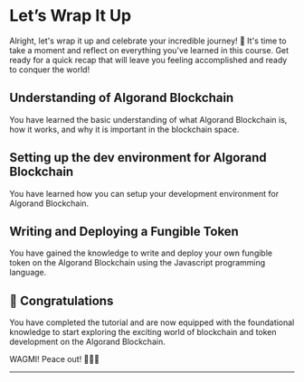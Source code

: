 # Let’s Wrap It Up

Alright, let's wrap it up and celebrate your incredible journey! 🎉 It's time to take a moment and reflect on everything you've learned in this course. Get ready for a quick recap that will leave you feeling accomplished and ready to conquer the world! 

## Understanding of Algorand Blockchain

You have learned the basic understanding of what Algorand Blockchain is, how it works, and why it is important in the blockchain space.

## Setting up the dev environment for Algorand Blockchain

You have learned how you can setup your development environment for Algorand Blockchain.

## Writing and Deploying a Fungible Token

You have gained the knowledge to write and deploy your own fungible token on the Algorand Blockchain using the Javascript programming language.

## 🎊 Congratulations

You have completed the tutorial and are now equipped with the foundational knowledge to start exploring the exciting world of blockchain and token development on the Algorand Blockchain.

WAGMI! Peace out! ✌🏻🔮

---